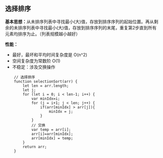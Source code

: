 ## 选择排序 

<strong>基本思想：</strong>从未排序列表中寻找最小(大)值，存放到排序序列的起始位置。再从剩余的未排序列表中寻找最小(大)值，存放到排序序列的末尾，重复第2步直到所有元素均排序为止。（列表规模越小越好）

<strong>性能：</strong>

- 最好，最坏和平均时间复杂度是 O(n^2)
- 空间复杂度为常数阶 O(1)
- 不稳定：涉及交换操作



```
    // 选择排序 
    function selectionSort(arr) {
        let len = arr.length;
        let j;
        for (let i = 0; i < len-1; i++) {
            var minIdx=i;
            for (j = i+1; j < len; j++) {
                if(arr[minIdx] > arr[j]){
                    minIdx = j;
                }
            }
            // 交换
            var temp = arr[i];
            arr[i]=arr[minIdx];
            arr[minIdx] = temp;
        }
        return arr;
    }
```